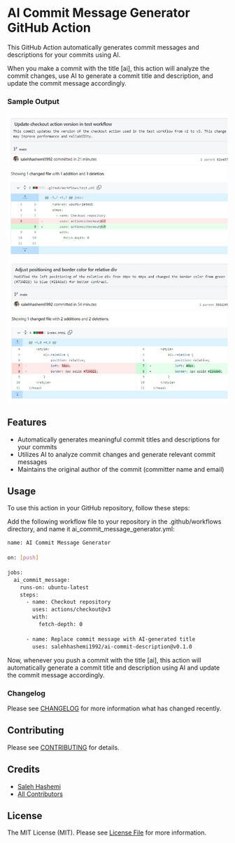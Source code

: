 # AI Commit Message Generator GitHub Action

This GitHub Action automatically generates commit messages and descriptions for your commits using AI. 

When you make a commit with the title [ai], this action will analyze the commit changes, use AI to generate a commit title and description, and update the commit message accordingly.

### Sample Output
![](./img/sample1.jpg)
![](./img/sample2.jpg)

## Features
* Automatically generates meaningful commit titles and descriptions for your commits
* Utilizes AI to analyze commit changes and generate relevant commit messages
* Maintains the original author of the commit (committer name and email)

## Usage
To use this action in your GitHub repository, follow these steps:

Add the following workflow file to your repository in the .github/workflows directory, and name it ai_commit_message_generator.yml:

```bash
name: AI Commit Message Generator

on: [push]

jobs:
  ai_commit_message:
    runs-on: ubuntu-latest
    steps:
      - name: Checkout repository
        uses: actions/checkout@v3
        with:
          fetch-depth: 0

      - name: Replace commit message with AI-generated title
        uses: salehhashemi1992/ai-commit-description@v0.1.0
```

Now, whenever you push a commit with the title [ai], this action will automatically generate a commit title and description using AI and update the commit message accordingly.

### Changelog

Please see [CHANGELOG](CHANGELOG.md) for more information what has changed recently.

## Contributing

Please see [CONTRIBUTING](CONTRIBUTING.md) for details.

## Credits

-   [Saleh Hashemi](https://github.com/salehhashemi1992)
-   [All Contributors](../../contributors)

## License

The MIT License (MIT). Please see [License File](LICENSE) for more information.